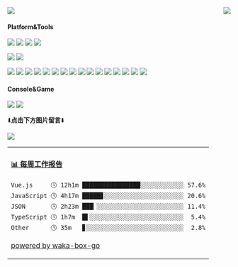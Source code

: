<p>
  <a href="https://count.getloli.com/"><img src="https://count.getloli.com/get/@Lingyan000.readme"></a>
  <img src="https://weather-icon.journeyad.repl.co/@shiyan?v=1" align="right">
</p>

#### Platform&Tools
[![](https://img.shields.io/badge/OS-RedHat%20Linux-e70c2a?style=flat-square&logo=red-hat&logoColor=ffffff)](https://www.redhat.com/)
[![](https://img.shields.io/badge/Windows-10-2376bc?style=flat-square&logo=windows&logoColor=ffffff)](https://www.microsoft.com/windows/get-windows-10)
[![](https://img.shields.io/badge/IDE-Visual%20Studio-67217a?style=flat-square&logo=visual-studio&logoColor=ffffff)](https://visualstudio.microsoft.com/)
[![](https://img.shields.io/badge/IDE-Visual%20Studio%20Code-blue?style=flat-square&logo=visual-studio-code&logoColor=ffffff)](https://code.visualstudio.com/)

[![](https://img.shields.io/badge/OnePlus-5-f5010c?style=flat-square&logo=oneplus&logoColor=ffffff)](https://www.oneplus.com/)
[![](https://img.shields.io/badge/Redmi-K30%20Ultra-ff6700?style=flat-square&logo=xiaomi&logoColor=ffffff)](https://www.xiaomi.com/)

[![](https://img.shields.io/badge/-Vue.js-3fb984?style=flat-square&logo=vue.js&logoColor=ffffff)](https://vuejs.org/)
[![](https://img.shields.io/badge/-Webpack-8dd6f9?style=flat-square&logo=webpack&logoColor=white)](https://webpack.js.org/)
[![](https://img.shields.io/badge/-TypeScript-007acc?style=flat-square&logo=typescript&logoColor=white)](https://www.typescriptlang.org/)
[![](https://img.shields.io/badge/-CSS3-1572B6?style=flat-square&logo=css3&logoColor=white)](https://www.w3.org/Style/CSS/)
[![](https://img.shields.io/badge/-SqlServer-003545?style=flat-square&logo=microsoft-sql-server&logoColor=white)](https://www.microsoft.com/sql-server/)
[![](https://img.shields.io/badge/-Sass-cc6699?style=flat-square&logo=sass&logoColor=white)](https://sass-lang.com/)
[![](https://img.shields.io/badge/-NPM-cb3837?style=flat-square&logo=npm&logoColor=white)](https://npmjs.com/)
[![](https://img.shields.io/badge/-HTML5-E34F26?style=flat-square&logo=html5&logoColor=white)](https://html.spec.whatwg.org/)
[![](https://img.shields.io/badge/-Git-f05032?style=flat-square&logo=git&logoColor=white)](https://git-scm.com/)
[![](https://img.shields.io/badge/-Subversion-809cc9?style=flat-square&logo=subversion&logoColor=white)](https://tortoisesvn.net/)
[![](https://img.shields.io/badge/-Linux-fcc624?style=flat-square&logo=linux&logoColor=white)](https://www.linuxfoundation.org/)
[![](https://img.shields.io/badge/-JavaScript-f7e018?style=flat-square&logo=javascript&logoColor=white)](https://www.ecma-international.org/)
[![](https://img.shields.io/badge/-Node.js-43853d?style=flat-square&logo=node.js&logoColor=ffffff)](https://nodejs.org/)
[![](https://img.shields.io/badge/-Java-007396?style=flat-square&logo=Java&logoColor=ffffff)](http://www.java.com/)
[![](https://img.shields.io/badge/-Apache-d22128?style=flat-square&logo=apache&logoColor=ffffff)](http://httpd.apache.org/)
[![](https://img.shields.io/badge/-Electron-47848f?style=flat-square&logo=electron&logoColor=ffffff)](https://www.electronjs.org/)
#### Console&Game
[![](https://img.shields.io/badge/-Ubisoft-black?style=flat-square&logo=Ubisoft&logoColor=ffffff)](https://www.ubisoft.com/)
[![](https://img.shields.io/badge/Steam-171a21?style=flat-square&logo=steam&logoColor=ffffff)](https://steamcommunity.com/id/journey_ad)

⬇️**点击下方图片留言**⬇️

[![](https://chat.getloli.com/room/@Lingyan000.github/svg?width=600&height=280&limit=20&theme=light&title=Lingyan000@github:%20~&fontSize=13)](https://chat.getloli.com/room/@Lingyan000.github?title=Lingyan000%E7%9A%84Github%E7%95%99%E8%A8%80%E6%9D%BF)

<table>
<tr>
<td valign="top" width="100%">

<!-- waka-box start -->
#### <a href="https://gist.github.com/7a8c278378e3f0cb8fa4561ca8005b96" target="_blank">📊 每周工作报告</a>
```text
Vue.js     🕓 12h1m ████████████████░░░░░░░░░░░░ 57.6%
JavaScript 🕓 4h17m █████▊░░░░░░░░░░░░░░░░░░░░░░ 20.6%
JSON       🕓 2h23m ███▏░░░░░░░░░░░░░░░░░░░░░░░░ 11.4%
TypeScript 🕓 1h7m  █▌░░░░░░░░░░░░░░░░░░░░░░░░░░  5.4%
Other      🕓 35m   ▊░░░░░░░░░░░░░░░░░░░░░░░░░░░  2.8%
```
<!-- Powered by https://github.com/journey-ad/waka-box-go . -->
<!-- waka-box end -->

[powered by waka-box-go](https://github.com/Lingyan000/waka-box-go)

</td>
</tr>
</table>

<!--
**journey-ad/journey-ad** is a ✨ _special_ ✨ repository because its `README.md` (this file) appears on your GitHub profile.

Here are some ideas to get you started:

- 🔭 I’m currently working on ...
- 🌱 I’m currently learning ...
- 👯 I’m looking to collaborate on ...
- 🤔 I’m looking for help with ...
- 💬 Ask me about ...
- 📫 How to reach me: ...
- 😄 Pronouns: ...
- ⚡ Fun fact: ...
-->
